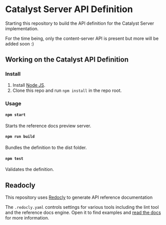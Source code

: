 # Catalyst Server API Definition

Starting this repository to build the API definition for the Catalyst Server implementation.  

For the time being, only the content-server API is present but more will be added soon :) 

## Working on the Catalyst API Definition

### Install

1. Install [Node JS](https://nodejs.org/).
2. Clone this repo and run `npm install` in the repo root.

### Usage

#### `npm start`
Starts the reference docs preview server.

#### `npm run build`
Bundles the definition to the dist folder.

#### `npm test`
Validates the definition.

## Readocly
This repository uses [Redocly](https://redoc.ly/) to generate API reference documentation

The `.redocly.yaml` controls settings for various
tools including the lint tool and the reference
docs engine.  Open it to find examples and
[read the docs](https://redoc.ly/docs/cli/configuration/)
for more information.


